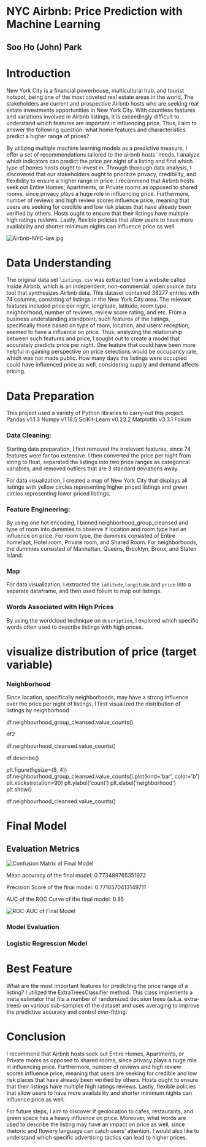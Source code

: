 # NYC Airbnb: Price Prediction with Machine Learning

## Soo Ho (John) Park

# Introduction

New York City is a financial powerhouse, multicultural hub, and tourist hotspot, being one of the most coveted real estate areas in the world. The stakeholders are current and prospective Airbnb hosts who are seeking real estate investments opportunities in New York City. With countless features and variations involved in Airbnb listings, it is exceedingly difficult to understand which features are important in influencing price. Thus, I aim to answer the following question: what home features and characteristics predict a higher range of prices?

By utilizing multiple machine learning models as a predictive measure, I offer a set of recommendations tailored to the airbnb hosts' needs. I analyze which indicators can predict the price per night of a listing and find which type of homes hosts ought to invest in. Through thorough data analysis, I discovered that our stakeholders ought to prioritize privacy, credibility, and flexibility to ensure a higher range in price. I recommend that Airbnb hosts seek out Entire Homes, Apartments, or Private rooms as opposed to shared rooms, since privacy plays a huge role in influencing price. Furthermore, number of reviews and high review scores influence price, meaning that users are seeking for credible and low risk places that have already been verified by others. Hosts ought to ensure that their listings have multiple high ratings reviews. Lastly, flexible policies that allow users to have more availability and shorter minimum nights can influence price as well.

![Airbnb-NYC-law.jpg](attachment:Airbnb-NYC-law.jpg)

# Data Understanding

The original data set `listings.csv` was extracted from a website called Inside Airbnb, which is an independent, non-commercial, open source data tool that synthesizes Airbnb data. This dataset contained 38277 entries with 74 columns, consisting of listings in the New York City area. The relevant features included price per night, longitude, latitude, room type, neighborhood, number of reviews, review score rating, and etc. From a business understanding standpoint, such features of the listings, specifically those based on type of room, location, and users' reception, seemed to have a influence on price. Thus, analyzing the relationship between such features and price, I sought out to create a model that accurately predicts price per night. One feature that could have been more helpful in gaining perspective on price selections would be occupancy rate, which was not made public. How many days the listings were occupied could have influenced price as well, considering supply and demand affects pricing.

# Data Preparation

This project used a variety of Python libraries to carry-out this project. 
Pandas  v1.1.3
Numpy   v1.18.5
SciKit-Learn  v0.23.2
Matplotlib v3.3.1
Folium

### Data Cleaning:

Starting data preparation, I first removed the irrelevant features, since 74 features were far too extensive. I then converted the price per night from string to float, separated the listings into two price ranges as categorical variables, and removed outliers that are 3 standard deviations away.

For data visualization, I created a map of New York City that displays all listings with yellow circles representing higher priced listings and green circles representing lower priced listings.

### Feature Engineering:

By using one hot encoding, I binned neighborhood_group_cleansed and type of room into dummies to observe if location and room type had an influence on price. For room type, the dummies consisted of Entire home/apt, Hotel room, Private room, and Shared Room. For neighborhoods, the dummies consisted of Manhattan, Queens, Brooklyn, Bronx, and Staten Island.


### Map

For data visualization, I extracted the `latitude`,`longitude`,and `price` into a separate dataframe, and then used folium to map out listings.



### Words Associated with High Prices

By using the wordcloud technique on `description`, I explored which specific words often used to describe listings with high prices.


# visualize distribution of price (target variable)



### Neighborhood

Since location, specifically neighborhoods, may have a strong influence over the price per night of listings, I first visualized the distribution of listings by neighborhood

df.neighbourhood_group_cleansed.value_counts()

df2

df.neighbourhood_cleansed.value_counts()

df.describe()

plt.figure(figsize=(8, 4))
df.neighbourhood_group_cleansed.value_counts().plot(kind='bar', color='b')
plt.xticks(rotation=90)
plt.ylabel('count')
plt.xlabel('neighborhood')
plt.show()

df.neighbourhood_cleansed.value_counts()

# Final Model
## Evaluation Metrics
![Confusion Matrix of Final Model](photos/evalmetrics_finalmodel.png)

Mean accuracy of the final model: 0.773489765351972

Precision Score of the final model: 0.7716570413149711

AUC of the ROC Curve of the final model: 0.85

![ROC-AUC of Final Model](photos/ROCAUC_finalmodel.png)

### Model Evaluation


### Logistic Regression Model



# Best Feature

What are the most important features for predicting the price range of a listing? I utilized the ExtraTreesClassifier method. This class implements a meta estimator that fits a number of randomized decision trees (a.k.a. extra-trees) on various sub-samples of the dataset and uses averaging to improve the predictive accuracy and control over-fitting.


# Conclusion

I recommend that Airbnb hosts seek out Entire Homes, Apartments, or Private rooms as opposed to shared rooms, since privacy plays a huge role in influencing price. Furthermore, number of reviews and high review scores influence price, meaning that users are seeking for credible and low risk places that have already been verified by others. Hosts ought to ensure that their listings have multiple high ratings reviews. Lastly, flexible policies that allow users to have more availability and shorter minimum nights can influence price as well.

For future steps, I aim to discover if geolocation to cafes, restaurants, and green space has a heavy influence on price. Moreover, what words are used to describe the listing may have an impact on price as well, since rhetoric and flowery language can catch users’ attention. I would also like to understand which specific advertising tactics can lead to higher prices.
